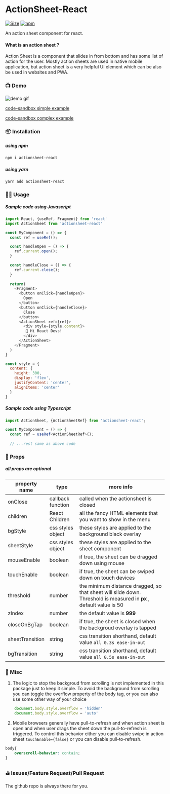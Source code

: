 # ActionSheet-React

[![Size](https://badgen.net/bundlephobia/minzip/actionsheet-react)](https://bundlephobia.com/result?p=actionsheet-react)
[![npm](https://badgen.net//npm/v/actionsheet-react)](https://www.npmjs.com/package/actionsheet-react)

An action sheet component for react.

#### What is an action sheet ?
Action Sheet is a component that slides in from bottom and has some list of action for the user. Mostly action sheets are used in native mobile application, but action sheet is a very helpful UI element which can be also be used in websites and PWA.

### 📺 Demo 

![demo gif](https://s7.gifyu.com/images/demo_action_sheet.gif)

[code-sandbox simple example](https://codesandbox.io/s/actionsheet-react-2s5zf)

[code-sandbox complex example](https://codesandbox.io/s/actionsheet-react-example-1-0nok0)

### 📦 Installation

##### using npm

```bash
npm i actionsheet-react
```

##### using yarn

```bash
yarn add actionsheet-react
```


### 👨‍💻 Usage

##### Sample code using Javascript


```javascript
import React, {useRef, Fragment} from 'react'
import ActionSheet from 'actionsheet-react'

const MyComponent = () => {
  const ref = useRef();

  const handleOpen = () => {
    ref.current.open();
  }

  const handleClose = () => {
    ref.current.close();
  }
  
  return(
    <Fragment>
      <button onClick={handleOpen}>
        Open
      </button>
      <button onClick={handleClose}>
        Close
      </button>
      <ActionSheet ref={ref}>
        <div style={style.content}>
         🙂 Hi React Devs!
        </div>
      </ActionSheet>
    </Fragment>
  )
}

const style = {
  content: {
    height: 300,
    display: 'flex',
    justifyContent: 'center',
    alignItems: 'center'
  }
}

```

##### Sample code using Typescript


```typescript
import ActionSheet, {ActionSheetRef} from 'actionsheet-react';

const MyComponent = () => {
  const ref = useRef<ActionSheetRef>();
  
  // ...rest same as above code

```

### 🌮 Props

 ##### all props are optional

| property name | type | more info |
| --- | --- | --- |
| onClose | callback function | called when the actionsheet is closed |
| children | React Children | all the fancy HTML elements that you want to show in the menu |
| bgStyle | css styles object | these styles are applied to the background black overlay|
|sheetStyle | css styles object | these styles are applied to the sheet component |
| mouseEnable | boolean | if true, the sheet can be dragged down using mouse |
| touchEnable | boolean | if true, the sheet can be swiped down on touch devices |
| threshold | number | the minimum distance dragged, so that sheet will slide down. Threshold is measured in **px** , default value is 50 |
| zIndex | number | the default value is **999** |
| closeOnBgTap | boolean | if true, the sheet is closed when the backgroud overlay is tapped |
| sheetTransition | string | css transition shorthand, default value `all 0.3s ease-in-out` |
| bgTransition | string | css transition shorthand, default value `all 0.5s ease-in-out` |

### 👾 Misc

1. The logic to stop the backgroud from scrolling is not implemented in this package just to keep it simple. To avoid the background from scrolling you can toggle the overflow property of the body tag, or you can also use some other way of your choice

```javascript
    document.body.style.overflow = 'hidden'
    document.body.style.overflow = 'auto'
```

2. Mobile browsers generally have pull-to-refresh and when action sheet is open and when user drags the sheet down the pull-to-refresh is triggered. To control this behavior either you can disable swipe in action sheet `touchEnable={false}` or you can disable pull-to-refresh.

```css
body{
    overscroll-behavior: contain;
}
```

### ⛳ Issues/Feature Request/Pull Request
The github repo is always there for you.
